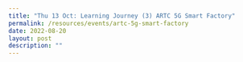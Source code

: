 ```yaml
---
title: "Thu 13 Oct: Learning Journey (3) ARTC 5G Smart Factory"
permalink: /resources/events/artc-5g-smart-factory
date: 2022-08-20
layout: post
description: ""
---
```

